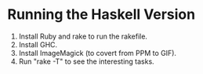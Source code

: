 # Running the Haskell Version

1. Install Ruby and rake to run the rakefile.
1. Install GHC.
1. Install ImageMagick (to covert from PPM to GIF).
1. Run "rake -T" to see the interesting tasks.

